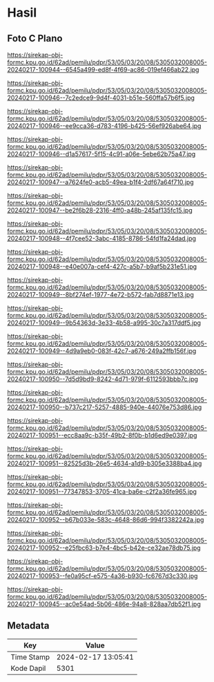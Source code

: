 # Hasil

## Foto C Plano

https://sirekap-obj-formc.kpu.go.id/62ad/pemilu/pdpr/53/05/03/20/08/5305032008005-20240217-100944--6545a499-ed8f-4f69-ac86-019ef466ab22.jpg

https://sirekap-obj-formc.kpu.go.id/62ad/pemilu/pdpr/53/05/03/20/08/5305032008005-20240217-100946--7c2edce9-9d4f-4031-b51e-560ffa57b6f5.jpg

https://sirekap-obj-formc.kpu.go.id/62ad/pemilu/pdpr/53/05/03/20/08/5305032008005-20240217-100946--ee9cca36-d783-4196-b425-56ef926abe64.jpg

https://sirekap-obj-formc.kpu.go.id/62ad/pemilu/pdpr/53/05/03/20/08/5305032008005-20240217-100946--d1a57617-5f15-4c91-a06e-5ebe62b75a47.jpg

https://sirekap-obj-formc.kpu.go.id/62ad/pemilu/pdpr/53/05/03/20/08/5305032008005-20240217-100947--a7624fe0-acb5-49ea-b1f4-2df67a64f710.jpg

https://sirekap-obj-formc.kpu.go.id/62ad/pemilu/pdpr/53/05/03/20/08/5305032008005-20240217-100947--be2f6b28-2316-4ff0-a48b-245af135fc15.jpg

https://sirekap-obj-formc.kpu.go.id/62ad/pemilu/pdpr/53/05/03/20/08/5305032008005-20240217-100948--4f7cee52-3abc-4185-8786-54fd1fa24dad.jpg

https://sirekap-obj-formc.kpu.go.id/62ad/pemilu/pdpr/53/05/03/20/08/5305032008005-20240217-100948--e40e007a-cef4-427c-a5b7-b9af5b231e51.jpg

https://sirekap-obj-formc.kpu.go.id/62ad/pemilu/pdpr/53/05/03/20/08/5305032008005-20240217-100949--8bf274ef-1977-4e72-b572-fab7d8871e13.jpg

https://sirekap-obj-formc.kpu.go.id/62ad/pemilu/pdpr/53/05/03/20/08/5305032008005-20240217-100949--9b54363d-3e33-4b58-a995-30c7a317ddf5.jpg

https://sirekap-obj-formc.kpu.go.id/62ad/pemilu/pdpr/53/05/03/20/08/5305032008005-20240217-100949--4d9a9eb0-083f-42c7-a676-249a2ffb156f.jpg

https://sirekap-obj-formc.kpu.go.id/62ad/pemilu/pdpr/53/05/03/20/08/5305032008005-20240217-100950--7d5d9bd9-8242-4d71-979f-6112593bbb7c.jpg

https://sirekap-obj-formc.kpu.go.id/62ad/pemilu/pdpr/53/05/03/20/08/5305032008005-20240217-100950--b737c217-5257-4885-940e-44076e753d86.jpg

https://sirekap-obj-formc.kpu.go.id/62ad/pemilu/pdpr/53/05/03/20/08/5305032008005-20240217-100951--ecc8aa9c-b35f-49b2-8f0b-b1d6ed9e0397.jpg

https://sirekap-obj-formc.kpu.go.id/62ad/pemilu/pdpr/53/05/03/20/08/5305032008005-20240217-100951--82525d3b-26e5-4634-a1d9-b305e3388ba4.jpg

https://sirekap-obj-formc.kpu.go.id/62ad/pemilu/pdpr/53/05/03/20/08/5305032008005-20240217-100951--77347853-3705-41ca-ba6e-c2f2a36fe965.jpg

https://sirekap-obj-formc.kpu.go.id/62ad/pemilu/pdpr/53/05/03/20/08/5305032008005-20240217-100952--b67b033e-583c-4648-86d6-994f3382242a.jpg

https://sirekap-obj-formc.kpu.go.id/62ad/pemilu/pdpr/53/05/03/20/08/5305032008005-20240217-100952--e25fbc63-b7e4-4bc5-b42e-ce32ae78db75.jpg

https://sirekap-obj-formc.kpu.go.id/62ad/pemilu/pdpr/53/05/03/20/08/5305032008005-20240217-100953--fe0a95cf-e575-4a36-b930-fc6767d3c330.jpg

https://sirekap-obj-formc.kpu.go.id/62ad/pemilu/pdpr/53/05/03/20/08/5305032008005-20240217-100945--ac0e54ad-5b06-486e-94a8-828aa7db52f1.jpg


## Metadata

| Key        | Value               |
| ---------- | ------------------- |
| Time Stamp | 2024-02-17 13:05:41 |
| Kode Dapil | 5301                |



